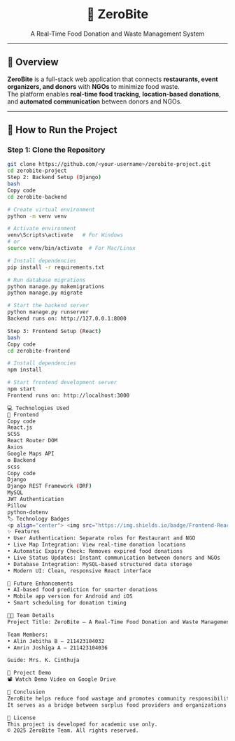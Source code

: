 <h1 align="center">🍴 ZeroBite</h1>
<p align="center">A Real-Time Food Donation and Waste Management System</p>

---

## 🧠 Overview
**ZeroBite** is a full-stack web application that connects **restaurants, event organizers, and donors** with **NGOs** to minimize food waste.  
The platform enables **real-time food tracking**, **location-based donations**, and **automated communication** between donors and NGOs.

---

## 🚀 How to Run the Project

### Step 1: Clone the Repository
```bash
git clone https://github.com/<your-username>/zerobite-project.git
cd zerobite-project
Step 2: Backend Setup (Django)
bash
Copy code
cd zerobite-backend

# Create virtual environment
python -m venv venv

# Activate environment
venv\Scripts\activate   # For Windows
# or
source venv/bin/activate  # For Mac/Linux

# Install dependencies
pip install -r requirements.txt

# Run database migrations
python manage.py makemigrations
python manage.py migrate

# Start the backend server
python manage.py runserver
Backend runs on: http://127.0.0.1:8000

Step 3: Frontend Setup (React)
bash
Copy code
cd zerobite-frontend

# Install dependencies
npm install

# Start frontend development server
npm start
Frontend runs on: http://localhost:3000

💻 Technologies Used
🧩 Frontend
Copy code
React.js  
SCSS  
React Router DOM  
Axios  
Google Maps API
⚙️ Backend
scss
Copy code
Django  
Django REST Framework (DRF)  
MySQL  
JWT Authentication  
Pillow  
python-dotenv
🏷️ Technology Badges
<p align="center"> <img src="https://img.shields.io/badge/Frontend-React-blue?logo=react" /> <img src="https://img.shields.io/badge/Styling-SCSS-pink?logo=sass" /> <img src="https://img.shields.io/badge/Backend-Django-green?logo=django" /> <img src="https://img.shields.io/badge/API-REST%20Framework-red?logo=django" /> <img src="https://img.shields.io/badge/Database-MySQL-blue?logo=mysql" /> <img src="https://img.shields.io/badge/Authentication-JWT-orange?logo=jsonwebtokens" /> <img src="https://img.shields.io/badge/Maps-Google%20API-lightgrey?logo=googlemaps" /> </p>
✨ Features
• User Authentication: Separate roles for Restaurant and NGO
• Live Map Integration: View real-time donation locations
• Automatic Expiry Check: Removes expired food donations
• Live Status Updates: Instant communication between donors and NGOs
• Database Integration: MySQL-based structured data storage
• Modern UI: Clean, responsive React interface

🚧 Future Enhancements
• AI-based food prediction for smarter donations
• Mobile app version for Android and iOS
• Smart scheduling for donation timing

👩‍💻 Team Details
Project Title: ZeroBite – A Real-Time Food Donation and Waste Management System

Team Members:
• Alin Jebitha B – 211423104032
• Amrin Joshiga A – 211423104036

Guide: Mrs. K. Cinthuja

🎥 Project Demo
📽️ Watch Demo Video on Google Drive

🧾 Conclusion
ZeroBite helps reduce food wastage and promotes community responsibility by connecting donors and NGOs through real-time technology.
It serves as a bridge between surplus food providers and organizations in need.

📜 License
This project is developed for academic use only.
© 2025 ZeroBite Team. All rights reserved.
